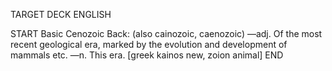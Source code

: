 TARGET DECK
ENGLISH

START
Basic
Cenozoic
Back: (also cainozoic, caenozoic) —adj. Of the most recent geological era, marked by the evolution and development of mammals etc. —n. This era. [greek kainos new, zoion animal]
END

